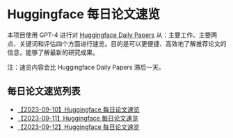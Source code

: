 # Huggingface 每日论文速览

本项目使用 GPT-4 进行对 [Huggingface Daily Papers](https://huggingface.co/papers) 从：主要工作、主要两点、关键词和评估四个方面进行速览。目的是可以更便捷、高效地了解推荐论文的信息，能够了解最新的研究成果。

注：速览内容会比 Huggingface Daily Papers 滞后一天。

## 每日论文速览列表

- [【2023-09-10】Huggingface 每日论文速览](./20230910-hf-daily-papers.md)
- [【2023-09-11】Huggingface 每日论文速览](./20230911-hf-daily-papers.md)
- [【2023-09-12】Huggingface 每日论文速览](./20230912-hf-daily-papers.md)